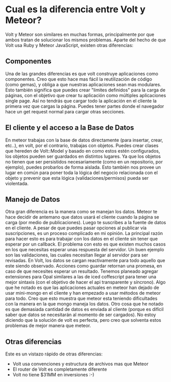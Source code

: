 # Cual es la diferencia entre Volt y Meteor?

Volt y Meteor son similares en muchas formas, principalmente por que ambos tratan de solucionar los mismos problemas. Aparte del hecho de que Volt usa Ruby y Meteor JavaScript, existen otras diferencias:

## Componentes

Una de las grandes diferencias es que volt construye aplicaciones como componentes.  Creo que esto hace mas fácil la reutilización de código (como gemas), y obliga a que nuestras aplicaciones sean mas modulares. Esto también significa que puedes crear "limites definidos" para la carga de páginas, con el objetivo que crear tu aplicación como múltiples aplicaciones single page. Así no tendrás que cargar todo la aplicación en el cliente la primera vez que cargas la página. Puedes tener partes donde el navegador hace un get request normal para cargar otras secciones.

## El cliente y el acceso a la Base de Datos

En meteor trabajas con la base de datos directamente (para insertar, crear, etc..), en volt, por el contrario, trabajas con objetos. Puedes crear clases que hereden de Volt::Model y basado en como estos estén configurados, los objetos pueden ser guardados en distintos lugares. Ya que los objetos no tienen que ser persistidos necesariamente (como en un repositorio, por ejemplo), puedes probarlos de forma aislada.  Esto también nos provee un lugar en común para poner toda la lógica del negocio relacionada con el objeto y prevenir que esta lógica (validaciones/permisos) pueda ser violentada.

## Manejo de Datos

Otra gran diferencia es la manera como se manejan los datos. Meteor te hace decidir de antemano que datos usará el cliente cuando la página se carga (por medio de publicaciones).  Luego te suscribes a la fuente de datos en el cliente. A pesar de que puedes pasar opciones al publicar vía suscripciones, es un proceso complicado en mi opinión. La principal razón para hacer esto es para trabajar con los datos en el cliente sin tener que esperar por un callback. El problema con esto es que existen muchos casos en los que necesitas esperar unas respuesta del servidor. Un buen ejemplo son las validaciones, las cuales necesitan llegar al servidor para ser revisadas. En Volt, los datos se cargan reactivamente para todo aquello que este siendo observado. Acciones como guardar retornan una promesa, en caso de que necesites esperar un resultado. Tenemos planeado agregar extensiones para Opal similares a las de iced coffescript para tener una mejor sintaxis (con el objetivo de hacer el api transparente y síncrono). Algo que he notado es que las aplicaciones actuales en meteor han dejado de usar mini-mongo en el cliente y han empezado a usar métodos de meteor para todo.  Creo que esto muestra que meteor esta teniendo dificultades con la manera en la que mongo maneja los datos. Otro cosa que he notado es que demasiada cantidad de datos es enviada al cliente (porque es difícil saber que datos se necesitarán al momento de ser cargados). No estoy diciendo que la solución de volt es perfecta, pero creo que solventa estos problemas de mejor manera que meteor.

## Otras diferencias

Este es un vistazo rápido de otras diferencias:

- Volt usa convenciones y estructura de archivos mas que Meteor
- El router de Volt es completamente diferente
- Volt no tiene $31MM en inversiones :-)

